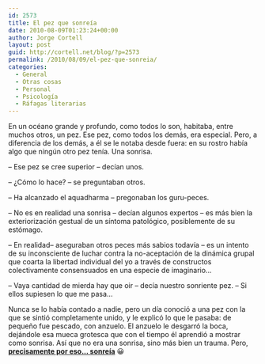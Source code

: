 ```yaml
---
id: 2573
title: El pez que sonreía
date: 2010-08-09T01:23:24+00:00
author: Jorge Cortell
layout: post
guid: http://cortell.net/blog/?p=2573
permalink: /2010/08/09/el-pez-que-sonreia/
categories:
  - General
  - Otras cosas
  - Personal
  - Psicología
  - Ráfagas literarias
---
```

En un océano grande y profundo, como todos lo son, habitaba, entre muchos otros, un pez. Ese pez, como todos los demás, era especial. Pero, a diferencia de los demás, a él se le notaba desde fuera: en su rostro había algo que ningún otro pez tenía. Una sonrisa.

– Ese pez se cree superior – decían unos.
  
– ¿Cómo lo hace? – se preguntaban otros.
  
– Ha alcanzado el aquadharma – pregonaban los guru-peces.
  
– No es en realidad una sonrisa – decían algunos expertos – es más bien la exteriorización gestual de un síntoma patológico, posiblemente de su estómago.
  
– En realidad– aseguraban otros peces más sabios todavía – es un intento de su inconsciente de luchar contra la no-aceptación de la dinámica grupal que coarta la libertad individual del yo a través de constructos colectivamente consensuados en una especie de imaginario...

– Vaya cantidad de mierda hay que oir – decía nuestro sonriente pez. – Si ellos supiesen lo que me pasa...

Nunca se lo había contado a nadie, pero un día conoció a una pez con la que se sintió completamente unido, y le explicó lo que le pasaba: de pequeño fue pescado, con anzuelo. El anzuelo le desgarró la boca, dejándole esa mueca grotesca que con el tiempo él aprendió a mostrar como sonrisa. Así que no era una sonrisa, sino más bien un trauma. Pero, <span style="text-decoration: underline"><strong>precisamente por eso... sonreía</strong></span> 😀
